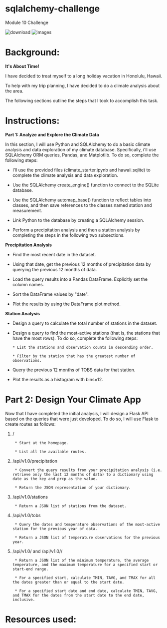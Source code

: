 # sqlalchemy-challenge
Module 10 Challenge

![download](https://github.com/KrissinaW/sqlalchemy-challenge/assets/162597320/9b057a58-0b00-428f-af98-65a8d5ca75c4)
![images](https://github.com/KrissinaW/sqlalchemy-challenge/assets/162597320/c5848f45-dd63-48cb-b979-13c5c23b2152)


# **Background**: 

**It's About Time!**

I have decided to treat myself to a long holiday vacation in Honolulu, Hawaii. 

To help with my trip planning, I have decided to do a climate analysis about the area. 

The following sections outline the steps that I took to accomplish this task.

# **Instructions:**

**Part 1: Analyze and Explore the Climate Data**

In this section, I will use Python and SQLAlchemy to do a basic climate analysis and data exploration of my climate database. Specifically, i'll use SQLAlchemy ORM queries, Pandas, and Matplotlib. To do so, complete the following steps:

- I’ll use the provided files (climate_starter.ipynb and hawaii.sqlite) to complete the climate analysis and data exploration.

- Use the SQLAlchemy create_engine() function to connect to the SQLite database.

- Use the SQLAlchemy automap_base() function to reflect tables into classes, and then save references to the classes named station and measurement.

- Link Python to the database by creating a SQLAlchemy session.

- Perform a precipitation analysis and then a station analysis by completing the steps in the following two subsections.

**Precipitation Analysis**

* Find the most recent date in the dataset.

* Using that date, get the previous 12 months of precipitation data by querying the previous 12 months of data.

* Load the query results into a Pandas DataFrame. Explicitly set the column names.

* Sort the DataFrame values by "date".

* Plot the results by using the DataFrame plot method.
  
**Station Analysis**

* Design a query to calculate the total number of stations in the dataset.

* Design a query to find the most-active stations (that is, the stations that have the most rows). To do so, complete the following steps:

      * List the stations and observation counts in descending order.

      * Filter by the station that has the greatest number of observations.

* Query the previous 12 months of TOBS data for that station.

* Plot the results as a histogram with bins=12.

# **Part 2: Design Your Climate App**
Now that I have completed the initial analysis, I will design a Flask API based on the queries that were just developed. 
To do so, I will use Flask to create routes as follows:

1. /

        * Start at the homepage.

        * List all the available routes.

2. /api/v1.0/precipitation

        * Convert the query results from your precipitation analysis (i.e. retrieve only the last 12 months of data) to a dictionary using date as the key and prcp as the value.

        * Return the JSON representation of your dictionary.

3. /api/v1.0/stations

        * Return a JSON list of stations from the dataset.

4. /api/v1.0/tobs

        * Query the dates and temperature observations of the most-active station for the previous year of data.

        * Return a JSON list of temperature observations for the previous year.

5. /api/v1.0/<start> and /api/v1.0/<start>/<end>

        * Return a JSON list of the minimum temperature, the average temperature, and the maximum temperature for a specified start or start-end range.

        * For a specified start, calculate TMIN, TAVG, and TMAX for all the dates greater than or equal to the start date.

        * For a specified start date and end date, calculate TMIN, TAVG, and TMAX for the dates from the start date to the end date, inclusive.

# **Resources used:** 

